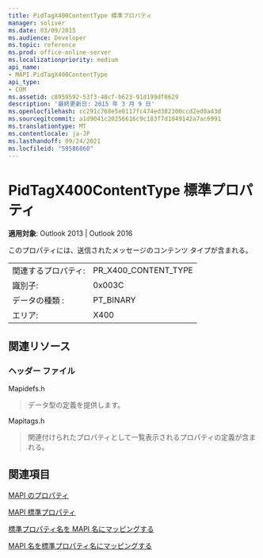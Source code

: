 ```yaml
---
title: PidTagX400ContentType 標準プロパティ
manager: soliver
ms.date: 03/09/2015
ms.audience: Developer
ms.topic: reference
ms.prod: office-online-server
ms.localizationpriority: medium
api_name:
- MAPI.PidTagX400ContentType
api_type:
- COM
ms.assetid: c8959592-53f3-48cf-b623-91d199df0629
description: '最終更新日: 2015 年 3 月 9 日'
ms.openlocfilehash: cc291c768e5e0117fc474ed382300ccd2ed0a43d
ms.sourcegitcommit: a1d9041c20256616c9c183f7d1049142a7ac6991
ms.translationtype: MT
ms.contentlocale: ja-JP
ms.lasthandoff: 09/24/2021
ms.locfileid: "59586860"
---
```

# <a name="pidtagx400contenttype-canonical-property"></a>PidTagX400ContentType 標準プロパティ

  
  
**適用対象**: Outlook 2013 | Outlook 2016 
  
このプロパティには、送信されたメッセージのコンテンツ タイプが含まれる。
  
|||
|:-----|:-----|
|関連するプロパティ:  <br/> |PR_X400_CONTENT_TYPE  <br/> |
|識別子:  <br/> |0x003C  <br/> |
|データの種類 :   <br/> |PT_BINARY  <br/> |
|エリア:  <br/> |X400  <br/> |
   
## <a name="related-resources"></a>関連リソース

### <a name="header-files"></a>ヘッダー ファイル

Mapidefs.h
  
> データ型の定義を提供します。
    
Mapitags.h
  
> 関連付けられたプロパティとして一覧表示されるプロパティの定義が含まれる。
    
## <a name="see-also"></a>関連項目



[MAPI のプロパティ](mapi-properties.md)
  
[MAPI 標準プロパティ](mapi-canonical-properties.md)
  
[標準プロパティ名を MAPI 名にマッピングする](mapping-canonical-property-names-to-mapi-names.md)
  
[MAPI 名を標準プロパティ名にマッピングする](mapping-mapi-names-to-canonical-property-names.md)

